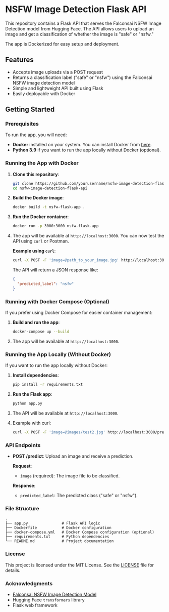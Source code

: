 # NSFW Image Detection Flask API

This repository contains a Flask API that serves the Falconsai NSFW Image Detection model from Hugging Face.
The API allows users to upload an image and get a classification of whether the image is "safe" or "nsfw."

The app is Dockerized for easy setup and deployment.

## Features

- Accepts image uploads via a POST request
- Returns a classification label ("safe" or "nsfw") using the Falconsai NSFW image detection model
- Simple and lightweight API built using Flask
- Easily deployable with Docker

## Getting Started

### Prerequisites

To run the app, you will need:

- **Docker** installed on your system. You can install Docker from [here](https://docs.docker.com/get-docker/).
- **Python 3.9** if you want to run the app locally without Docker (optional).

### Running the App with Docker

1. **Clone this repository**:

   ```bash
   git clone https://github.com/yourusername/nsfw-image-detection-flask-api.git
   cd nsfw-image-detection-flask-api
   ```

2. **Build the Docker image**:

   ```bash
   docker build -t nsfw-flask-app .
   ```

3. **Run the Docker container**:

   ```bash
   docker run -p 3000:3000 nsfw-flask-app
   ```

4. The app will be available at `http://localhost:3000`. You can now test the API using `curl` or Postman.

   **Example using `curl`**:

   ```bash
   curl -X POST -F 'image=@path_to_your_image.jpg' http://localhost:3000/predict
   ```

   The API will return a JSON response like:

   ```json
   {
     "predicted_label": "nsfw"
   }
   ```

### Running with Docker Compose (Optional)

If you prefer using Docker Compose for easier container management:

1. **Build and run the app**:

   ```bash
   docker-compose up --build
   ```

2. The app will be available at `http://localhost:3000`.

### Running the App Locally (Without Docker)

If you want to run the app locally without Docker:

1. **Install dependencies**:

   ```bash
   pip install -r requirements.txt
   ```

2. **Run the Flask app**:

   ```bash
   python app.py
   ```

3. The API will be available at `http://localhost:3000`.

4. Example with curl:

    ```bash
    curl -X POST -F 'image=@images/test2.jpg' http://localhost:3000/predict
    ```

### API Endpoints

- **POST /predict**: Upload an image and receive a prediction.

  **Request**:
  - `image` (required): The image file to be classified.

  **Response**:
  - `predicted_label`: The predicted class ("safe" or "nsfw").

### File Structure

```
.
├── app.py               # Flask API logic
├── Dockerfile           # Docker configuration
├── docker-compose.yml   # Docker Compose configuration (optional)
├── requirements.txt     # Python dependencies
└── README.md            # Project documentation
```

### License

This project is licensed under the MIT License. See the [LICENSE](LICENSE) file for details.

### Acknowledgments

- [Falconsai NSFW Image Detection Model](https://huggingface.co/Falconsai/nsfw_image_detection)
- Hugging Face `transformers` library
- Flask web framework
